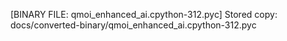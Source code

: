 [BINARY FILE: qmoi_enhanced_ai.cpython-312.pyc]
Stored copy: docs/converted-binary/qmoi_enhanced_ai.cpython-312.pyc
